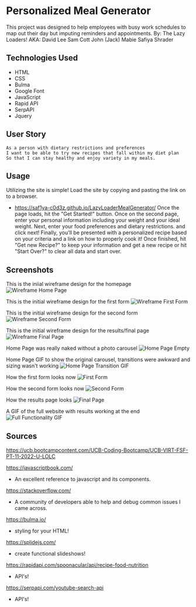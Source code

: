# Personalized Meal Generator
This project was designed to help employees with busy work schedules to map out their day but imputing reminders and appointments.
By: The Lazy Loaders!
AKA:
David Lee 
Sam Cott
John (Jack) Mabie
Safiya Shrader

## Technologies Used
* HTML
* CSS
* Bulma
* Google Font
* JavaScript
* Rapid API
* SerpAPI
* Jquery

## User Story
```
As a person with dietary restrictions and preferences
I want to be able to try new recipes that fall within my diet plan
So that I can stay healthy and enjoy variety in my meals.
```

## Usage
Utilizing the site is simple!
Load the site by copying and pasting the link on to a browser.
* https://saf1ya-c0d3z.github.io/LazyLoaderMealGenerator/
Once the page loads, hit the "Get Started!" button.
Once on the second page, enter your personal information including your weight and your ideal weight.
Next, enter your food preferences and dietary restrictions. and click next!
Finally, you'll be presented with a personalized recipe based on your criteria and a link on how to properly cook it!
Once finished, hit "Get new Recipe?" to keep your information and get a new recipe or hit "Start Over?" to clear all data and start over.

## Screenshots

This is the iniial wireframe design for the homepage
![Wireframe Home Page](./assets/images/Screen%20Shot%202023-01-23%20at%208.17.44%20PM.png)

This is the initial wireframe design for the first form
![Wireframe First Form](./assets/images/Screen%20Shot%202023-01-23%20at%208.18.01%20PM.png)

This is the initial wireframe design for the second form
![Wireframe Second Form](./assets/images/Screen%20Shot%202023-01-23%20at%208.21.00%20PM.png)

This is the initial wireframe design for the results/final page
![Wireframe Final Page](./assets/images/Screen%20Shot%202023-01-23%20at%208.18.35%20PM.png)

Home Page was really naked without a photo carousel
![Home Page Empty](./assets/images/home%20page.png)

Home Page GIF to show the original carousel, transitions were awkward and sizing wasn't working
![Home Page Transition GIF](./assets/images/Personalized%20Meal%20Generator.gif)

How the first form looks now
![First Form](./assets/images/form%20page%20one.png)

How the second form looks now
![Second Form](./assets/images/form%20page%20two.png)

How the results page looks
![Final Page](./assets/images/results%20page.png)

A GIF of the full website with results working at the end
![Full Functionality GIF](./assets/images/Personalized%20Meal%20Generator%20(1).gif)

## Sources
https://ucb.bootcampcontent.com/UCB-Coding-Bootcamp/UCB-VIRT-FSF-PT-11-2022-U-LOLC

https://javascriptbook.com/
* An excellent reference to javascript and its components.

https://stackoverflow.com/
* A community of developers able to help and debug common issues I came across.

https://bulma.io/
* styling for your HTML!

https://splidejs.com/
* create functional slideshows!

https://rapidapi.com/spoonacular/api/recipe-food-nutrition
* API's!

https://serpapi.com/youtube-search-api
* API's!